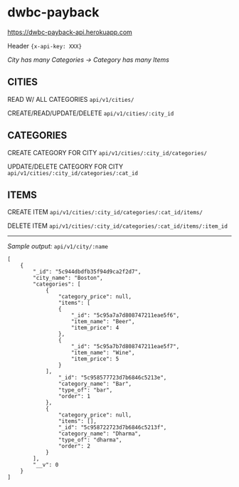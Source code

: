 # dwbc-payback

https://dwbc-payback-api.herokuapp.com

Header `{x-api-key: XXX}`

*City has many Categories -> Category has many Items*

## CITIES

READ W/ ALL CATEGORIES
`api/v1/cities/`

CREATE/READ/UPDATE/DELETE
`api/v1/cities/:city_id`

## CATEGORIES

CREATE CATEGORY FOR CITY
`api/v1/cities/:city_id/categories/`

UPDATE/DELETE CATEGORY FOR CITY
`api/v1/cities/:city_id/categories/:cat_id`

## ITEMS

CREATE ITEM
`api/v1/cities/:city_id/categories/:cat_id/items/`

DELETE ITEM
`api/v1/cities/:city_id/categories/:cat_id/items/:item_id`

---

*Sample output:* `api/v1/city/:name`
```
[
    {
        "_id": "5c944dbdfb35f94d9ca2f2d7",
        "city_name": "Boston",
        "categories": [
            {
                "category_price": null,
                "items": [
                {
                    "_id": "5c95a7a7d808747211eae5f6",
                    "item_name": "Beer",
                    "item_price": 4
                },
                {
                    "_id": "5c95a7b7d808747211eae5f7",
                    "item_name": "Wine",
                    "item_price": 5
                }
            ],
                "_id": "5c958577723d7b6846c5213e",
                "category_name": "Bar",
                "type_of": "bar",
                "order": 1
            },
            {
                "category_price": null,
                "items": [],
                "_id": "5c958722723d7b6846c5213f",
                "category_name": "Dharma",
                "type_of": "dharma",
                "order": 2
            }
        ],
        "__v": 0
    }
]
```
